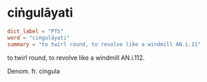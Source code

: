 # ciṅgulāyati

``` toml
dict_label = "PTS"
word = "ciṅgulāyati"
summary = "to twirl round, to revolve like a windmill AN.i.11"
```

to twirl round, to revolve like a windmill AN.i.112.

Denom. fr. cingula

